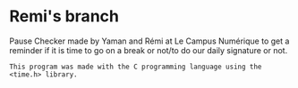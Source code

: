 # Remi's branch

Pause Checker made by Yaman and Rémi at Le Campus Numérique to get a reminder if it is time to go on a break or not/to do our daily signature or not.

```
This program was made with the C programming language using the <time.h> library.
```
